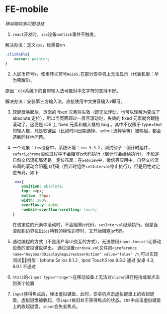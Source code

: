 # FE-mobile

_移动端坑爹问题总结_

1. `react`开发时，`ios`设备`onClick`事件不触发。

  解决办法：定义`css`，给需要on

  ```css
  .clickable{
      cursor: pointer;
  }
  ```

2. 人民币符号`¥`，使用转义符号`#&165;`在部分安卓机上无法显示（代表机型：华为荣耀6）。

  原因：`OSX`系统下的自带输入法可能对中文字符的支持不好。

  解决办法：安装第三方输入法，直接使用中文拼音输入`¥`即可。

3. 软键盘唤起后，页面的 fixed 元素将失效（即无法浮动，也可以理解为变成了 absolute 定位），所以当页面超过一屏且滚动时，失效的 fixed 元素就会跟随滚动了。这便是 iOS 上 fixed 元素和输入框的 bug 。其中不仅限于 type=text 的输入框，凡是软键盘（比如时间日期选择、select 选择等等）被唤起，都会遇到同样地问题。

4. 一个现象：`ios`设备中，系统环境：`ios 9.3.2`，测试例子：倒计时组件， `safari`,`chrome`滚动过程中不会阻塞js代码执行（倒计时会继续执行），不论是自然文档流布局还是，定位布局；在`webview`中，微信等应用中，自然文档流布局的滚动会阻塞js代码（倒计时组件`setInterval`停止执行），但是用绝对定位布局，如下
   ```css
   .xxx{
       position: absolute;
       top: 44px;
       bottom: 50px;
       width: 100%;
       overflow-y: auto;
       -webkit-overflow-scrolling: touch;
   }
   ```
   在该定位的元素中滚动时，不会阻塞js代码，`setInterval`继续执行。但是当滚动到边界拉出`ios`特有的弹性边界时，又开始阻塞js代码。

5. 通过编程的方式（不是用户与UI交互的方式），无法使用`input.focus()`让移动设备的虚拟键盘弹出。
    通过设置`cordova.xml`文件的`<preference name="KeyboardDisplayRequiresUserAction" value="false" />`,可以实现
    测试机型：Iphone 5s ios 8.1.2 , Ipod Touch5 ios 9.3.3 通过
    安卓 4.3, 6.0.1 不通过


6. `html5`的`<input type="range">`在移动设备上无法对`slider`进行拖拽或者点击到某个位置

7.  `input`获得焦点后，弹出虚拟键盘，此时，安卓机点击虚拟键盘上的收起键盘，虚拟键盘被收起，但`input`依旧处于获得焦点的状态。`IOS`中点击虚拟键盘上的收起键盘，`input`会失去焦点。